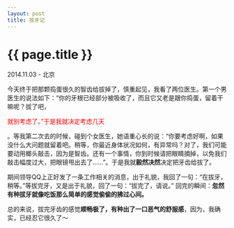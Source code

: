 ```yaml
---
layout: post
title: 拔牙记
---
```


{{ page.title }}
================

<p class="meta"> 2014.11.03 - 北京</p>

今天终于把那颗捣蛋很久的智齿给拔掉了，慎重起见，我看了两位医生。第一个男医生的说法如下：“你的牙根已经部分被吸收了，而且它又老是跟你捣蛋，留着干嘛呢？拔了吧，<p style="color:red">就别考虑了。”于是我就决定考虑几天</p>。等我第二次去的时候，碰到个女医生，她语重心长的说：“你要考虑好啊，如果没什么大问题就留着吧。稍等，你最近身体状况如何，有异常吗？对了，我们可能要动用榔头敲击，因为是智齿。还有一个事情，你到时候请把眼睛摘掉，以免我们敲击幅度过大，把眼镜甩出去了……”。于是我就**毅然决然**决定把牙齿给拔了。       
    
期间领导QQ上正好发了一条工作相关的消息，出于礼貌，我回了一句：“在拔牙，稍等。”等拔完牙，又是出于礼貌，回了一句：“拔完了，请说。” 回完的瞬间：**忽然有种拔牙就像吃饭那么简单的感觉偷偷的拂过心间。**
      
总的来说，拔完牙齿的感觉**顺畅极了，有种出了一口恶气的舒服感**，因为，我确实，已经忍它很久了～ 
